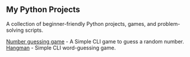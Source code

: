 ## My Python Projects

A collection of beginner-friendly Python projects, games, and problem-solving scripts.

[Number guessing game](https://github.com/sapan322/my_python_projects/tree/main/Number%20guessing%20game) - A Simple CLI game to guess a random number.
[Hangman](https://github.com/sapan322/my_python_projects/tree/main/Hangman) - Simple CLI word-guessing game.
